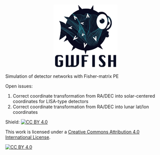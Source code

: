 <p align="center">
  <img src="gwfish-1.png" width="200" title="Logo">
</p>
Simulation of detector networks with Fisher-matrix PE

Open issues:
1) Correct coordinate transformation from RA/DEC into solar-centered coordinates for LISA-type detectors
2) Correct coordinate transformation from RA/DEC into lunar lat/lon coordinates



Shield: [![CC BY 4.0][cc-by-shield]][cc-by]

This work is licensed under a [Creative Commons Attribution 4.0 International
License][cc-by].

[![CC BY 4.0][cc-by-image]][cc-by]

[cc-by]: http://creativecommons.org/licenses/by/4.0/
[cc-by-image]: https://i.creativecommons.org/l/by/4.0/88x31.png
[cc-by-shield]: https://img.shields.io/badge/License-CC%20BY%204.0-lightgrey.svg
